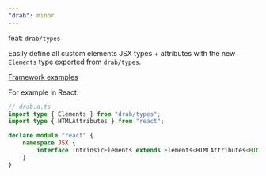 ```yaml
---
"drab": minor
---
```


feat: `drab/types`

Easily define all custom elements JSX types + attributes with the new `Elements` type exported from `drab/types`.

[Framework examples](https://drab.robino.dev/frameworks/)

For example in React:

```ts
// drab.d.ts
import type { Elements } from "drab/types";
import type { HTMLAttributes } from "react";

declare module "react" {
	namespace JSX {
		interface IntrinsicElements extends Elements<HTMLAttributes<HTMLElement>> {}
	}
}
```
